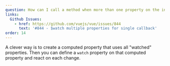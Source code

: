 ```yaml
---
question: How can I call a method when more than one property on the instance updates?
links:
  Github Issues:
    - href: https://github.com/vuejs/vue/issues/844
      text: '#844 - $watch multiple properties for single callback'
order: 14
---
```


A clever way is to create a computed property that uses all "watched" properties. Then you can define a `watch` property on that computed property and react on each change.
